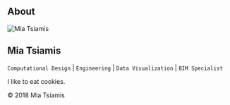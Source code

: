 ## About

![Mia Tsiamis](https://scontent-iad3-1.cdninstagram.com/vp/5887489d26dc743dab04bf30c7ba29ac/5C7EF604/t51.2885-19/11326503_139635023042188_2128621814_a.jpg)
## Mia Tsiamis  
`Computational Design` | `Engineering` | `Data Visualization` | `BIM Specialist`  


I like to eat cookies.  


© 2018 Mia Tsiamis